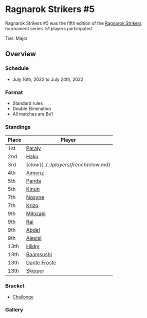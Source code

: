 # Ragnarok Strikers #5

Ragnarok Strikers #5 was the fifth edition of the [Ragnarok Strikers](ragnamain.md) tournament series.
51 players participated.

Tier: Major

## Overview

### Schedule
- July 16th, 2022 to July 24th, 2022

### Format
- Standard rules
- Double Elimination
- All matches are Bo1

### Standings

|Place|Player|
|-|-|
|1st|[Paraly](../../players/japanese/paraly.md)|
|2nd|[Haku](../../players/german/haku.md)|
|3rd|[$elow](../../players/french/$elow.md)|
|4th|[Aimenz](../../players/french/aimenz.md)|
|5th|[Panda](../../players/brazilian/panda.md)|
|5th|[Kinun](../../players/belgian/kinun.md)|
|7th|[Noxyne](../../players/french/noxyne.md)|
|7th|[Krizo](../../players/bulgarian/krizo.md)|
|9th|[Milozaki](../../players/german/milozaki.md)|
|9th|[Rai](../../players/japanese/rai.md)|
|9th|[Abdel](../../players/french/abdel.md)|
|9th|[Alexisl](../../players/french/alexisl.md)|
|13th|[Hikky](../../players/brazilian/hikky.md)|
|13th|[Baamsushi](../../players/indonesian/baamsushi.md)|
|13th|[Dante Froste](../../players/argentinian/dantefroste.md)|
|13th|[Skipper](../../players/austrian/skipper.md)|

### Bracket
- [Challonge](https://challonge.com/jtagrb8i)

### Gallery
